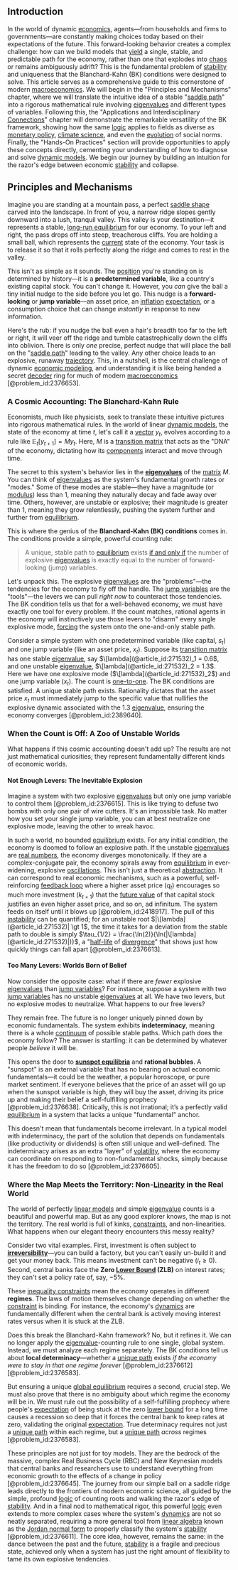 ## Introduction
In the world of dynamic [economics](@article_id:271560), agents—from households and firms to governments—are constantly making choices today based on their expectations of the future. This forward-looking behavior creates a complex challenge: how can we build models that [yield](@article_id:197199) a single, stable, and predictable path for the economy, rather than one that explodes into [chaos](@article_id:274809) or remains ambiguously adrift? This is the fundamental problem of [stability](@article_id:142499) and uniqueness that the Blanchard-Kahn (BK) conditions were designed to solve. This article serves as a comprehensive guide to this cornerstone of modern [macroeconomics](@article_id:146501). We will begin in the "Principles and Mechanisms" chapter, where we will translate the intuitive idea of a stable "[saddle path](@article_id:135825)" into a rigorous mathematical rule involving [eigenvalues](@article_id:146953) and different types of variables. Following this, the "Applications and Interdisciplinary [Connections](@article_id:193345)" chapter will demonstrate the remarkable versatility of the BK framework, showing how the same [logic](@article_id:266330) applies to fields as diverse as [monetary policy](@article_id:143345), [climate science](@article_id:160563), and even the [evolution](@article_id:143283) of social norms. Finally, the "Hands-On Practices" section will provide opportunities to apply these concepts directly, cementing your understanding of how to diagnose and solve [dynamic models](@article_id:136562). We begin our journey by building an intuition for the razor's edge between economic [stability](@article_id:142499) and collapse.

## Principles and Mechanisms

Imagine you are standing at a mountain pass, a perfect [saddle shape](@article_id:174589) carved into the landscape. In front of you, a narrow ridge slopes gently downward into a lush, tranquil valley. This valley is your destination—it represents a stable, [long-run equilibrium](@article_id:138549) for our economy. To your left and right, the pass drops off into steep, treacherous cliffs. You are holding a small ball, which represents the [current](@article_id:270029) state of the economy. Your task is to release it so that it rolls perfectly along the ridge and comes to rest in the valley.

This isn't as simple as it sounds. The [position](@article_id:167295) you're standing on is determined by history—it is a **predetermined variable**, like a country's existing capital stock. You can't change it. However, you *can* give the ball a tiny initial nudge to the side before you let go. This nudge is a **forward-looking** or **jump variable**—an asset price, an [inflation](@article_id:160710) [expectation](@article_id:262281), or a consumption choice that can change *instantly* in response to new information.

Here's the rub: if you nudge the ball even a hair's breadth too far to the left or right, it will veer off the ridge and tumble catastrophically down the cliffs into oblivion. There is only *one* precise, perfect nudge that will place the ball on the "[saddle path](@article_id:135825)" leading to the valley. Any other choice leads to an explosive, runaway [trajectory](@article_id:172968). This, in a nutshell, is the central challenge of dynamic [economic modeling](@article_id:143557), and understanding it is like being handed a secret [decoder](@article_id:266518) ring for much of modern [macroeconomics](@article_id:146501) [@problem_id:2376653].

### A Cosmic Accounting: The Blanchard-Kahn Rule

Economists, much like physicists, seek to translate these intuitive pictures into rigorous mathematical rules. In the world of linear [dynamic models](@article_id:136562), the state of the economy at time $t$, let's call it a [vector](@article_id:176819) $y_t$, evolves according to a rule like $\mathbb{E}_t[y_{t+1}] = M y_t$. Here, $M$ is a [transition matrix](@article_id:145931) that acts as the "DNA" of the economy, dictating how its [components](@article_id:152417) interact and move through time.

The secret to this system's behavior lies in the **[eigenvalues](@article_id:146953)** of the [matrix](@article_id:202118) $M$. You can think of [eigenvalues](@article_id:146953) as the system's fundamental growth rates or "modes." Some of these modes are stable—they have a magnitude (or [modulus](@article_id:180009)) less than 1, meaning they naturally decay and fade away over time. Others, however, are unstable or explosive; their magnitude is greater than 1, meaning they grow relentlessly, pushing the system further and further from [equilibrium](@article_id:144554).

This is where the genius of the **Blanchard-Kahn (BK) conditions** comes in. The conditions provide a simple, powerful counting rule:

> A unique, stable path to [equilibrium](@article_id:144554) exists [if and only if](@article_id:262623) the number of explosive [eigenvalues](@article_id:146953) is exactly equal to the number of forward-looking (jump) variables.

Let's unpack this. The explosive [eigenvalues](@article_id:146953) are the "problems"—the tendencies for the economy to fly off the handle. The [jump variables](@article_id:146211) are the "tools"—the levers we can pull *right now* to counteract those tendencies. The BK condition tells us that for a well-behaved economy, we must have exactly one tool for every problem. If the count matches, rational agents in the economy will instinctively use those levers to "disarm" every single explosive mode, [forcing](@article_id:149599) the system onto the one-and-only stable path.

Consider a simple system with one predetermined variable (like capital, $s_t$) and one jump variable (like an asset price, $x_t$). Suppose its [transition matrix](@article_id:145931) has one stable [eigenvalue](@article_id:154400), say $\[lambda](@article_id:271532)_1 = 0.6$, and one unstable [eigenvalue](@article_id:154400), $\[lambda](@article_id:271532)_2 = 1.3$. Here we have one explosive mode ($\[lambda](@article_id:271532)_2$) and one jump variable ($x_t$). The count is [one-to-one](@article_id:147576). The BK conditions are satisfied. A unique stable path exists. Rationality dictates that the asset price $x_t$ must immediately jump to the specific value that nullifies the explosive dynamic associated with the $1.3$ [eigenvalue](@article_id:154400), ensuring the economy converges [@problem_id:2389640].

### When the Count is Off: A Zoo of Unstable Worlds

What happens if this cosmic accounting doesn't add up? The results are not just mathematical curiosities; they represent fundamentally different kinds of economic worlds.

#### Not Enough Levers: The Inevitable Explosion

Imagine a system with two explosive [eigenvalues](@article_id:146953) but only one jump variable to control them [@problem_id:2376615]. This is like trying to defuse two bombs with only one pair of wire cutters. It's an impossible task. No matter how you set your single jump variable, you can at best neutralize one explosive mode, leaving the other to wreak havoc.

In such a world, no bounded [equilibrium](@article_id:144554) exists. For any initial condition, the economy is doomed to follow an explosive path. If the unstable [eigenvalues](@article_id:146953) are [real numbers](@article_id:139939), the economy diverges monotonically. If they are a complex-conjugate pair, the economy spirals away from [equilibrium](@article_id:144554) in ever-widening, explosive [oscillations](@article_id:169848). This isn't just a theoretical [abstraction](@article_id:180488). It can correspond to real economic mechanisms, such as a powerful, self-reinforcing [feedback loop](@article_id:273042) where a higher asset price ($q_t$) encourages so much more investment ($k_{t+1}$) that the [future value](@article_id:140524) of that capital stock justifies an even higher asset price, and so on, ad infinitum. The system feeds on itself until it blows up [@problem_id:2418917]. The pull of this [instability](@article_id:175857) can be quantified; for an unstable root $|\[lambda](@article_id:271532)| \gt 1$, the time it takes for a deviation from the stable path to double is simply $\tau_{1/2} = \frac{\ln(2)}{\ln(|\[lambda](@article_id:271532)|)}$, a "[half-life](@article_id:144349) of [divergence](@article_id:159238)" that shows just how quickly things can fall apart [@problem_id:2376613].

#### Too Many Levers: Worlds Born of Belief

Now consider the opposite case: what if there are *fewer* explosive [eigenvalues](@article_id:146953) than [jump variables](@article_id:146211)? For instance, suppose a system with two [jump variables](@article_id:146211) has no unstable [eigenvalues](@article_id:146953) at all. We have two levers, but no explosive modes to neutralize. What happens to our free levers?

They remain free. The future is no longer uniquely pinned down by economic fundamentals. The system exhibits **indeterminacy**, meaning there is a whole [continuum](@article_id:159573) of possible stable paths. Which path does the economy follow? The answer is startling: it can be determined by whatever people *believe* it will be.

This opens the door to **[sunspot equilibria](@article_id:138564)** and **rational bubbles**. A "sunspot" is an external variable that has no bearing on actual economic fundamentals—it could be the weather, a popular horoscope, or pure market sentiment. If everyone believes that the price of an asset will go up when the sunspot variable is high, they will buy the asset, driving its price up and making their belief a self-fulfilling prophecy [@problem_id:2376638]. Critically, this is not irrational; it’s a perfectly valid [equilibrium](@article_id:144554) in a system that lacks a unique "fundamental" anchor.

This doesn't mean that fundamentals become irrelevant. In a typical model with indeterminacy, the part of the solution that depends on fundamentals (like productivity or dividends) is often still unique and well-defined. The indeterminacy arises as an extra "layer" of [volatility](@article_id:266358), where the economy can coordinate on responding to non-fundamental shocks, simply because it has the freedom to do so [@problem_id:2376605].

### Where the Map Meets the Territory: Non-[Linearity](@article_id:155877) in the Real World

The world of perfectly [linear models](@article_id:177808) and simple [eigenvalue](@article_id:154400) counts is a beautiful and powerful map. But as any good explorer knows, the map is not the territory. The real world is full of kinks, [constraints](@article_id:149214), and non-linearities. What happens when our elegant theory encounters this messy reality?

Consider two vital examples. First, investment is often subject to **[irreversibility](@article_id:140491)**—you can build a factory, but you can't easily un-build it and get your money back. This means investment can't be negative ($i_t \ge 0$). Second, central banks face the **Zero [Lower Bound](@article_id:159053) (ZLB)** on interest rates; they can't set a policy rate of, say, $-5\%$.

These [inequality constraints](@article_id:175590) mean the economy operates in different **regimes**. The laws of motion themselves change depending on whether the [constraint](@article_id:203363) is binding. For instance, the economy's [dynamics](@article_id:163910) are fundamentally different when the central bank is actively moving interest rates versus when it is stuck at the ZLB.

Does this break the Blanchard-Kahn framework? No, but it refines it. We can no longer apply the [eigenvalue](@article_id:154400)-counting rule to one single, global system. Instead, we must analyze each regime separately. The BK conditions tell us about **local determinacy**—whether a [unique path](@article_id:272269) exists *if the economy were to stay in that one regime forever* [@problem_id:2376612] [@problem_id:2376583].

But ensuring a unique [global equilibrium](@article_id:148482) requires a second, crucial step. We must also prove that there is no ambiguity about which regime the economy will be in. We must rule out the possibility of a self-fulfilling prophecy where people's [expectation](@article_id:262281) of being stuck at the zero [lower bound](@article_id:159053) for a long time causes a recession so deep that it forces the central bank to keep rates at zero, validating the original [expectation](@article_id:262281). True determinacy requires not just a [unique path](@article_id:272269) within each regime, but a [unique path](@article_id:272269) *across* regimes [@problem_id:2376583].

These principles are not just for toy models. They are the bedrock of the massive, complex Real Business Cycle (RBC) and New Keynesian models that central banks and researchers use to understand everything from economic growth to the effects of a change in policy [@problem_id:2376645]. The journey from our simple ball on a saddle ridge leads directly to the frontiers of modern economic science, all guided by the simple, profound [logic](@article_id:266330) of counting roots and walking the razor's edge of [stability](@article_id:142499). And in a final nod to mathematical rigor, this powerful [logic](@article_id:266330) even extends to more complex cases where the system's [dynamics](@article_id:163910) are not so neatly separated, requiring a more general tool from [linear algebra](@article_id:145246) known as the [Jordan normal form](@article_id:155176) to properly classify the system's [stability](@article_id:142499) [@problem_id:2376611]. The core idea, however, remains the same: in the dance between the past and the future, [stability](@article_id:142499) is a fragile and precious state, achieved only when a system has just the right amount of flexibility to tame its own explosive tendencies.

